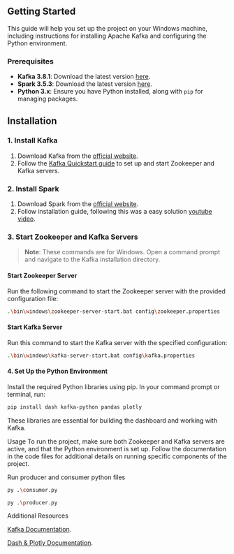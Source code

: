 ## Getting Started

This guide will help you set up the project on your Windows machine, including instructions for installing Apache Kafka and configuring the Python environment.

### Prerequisites

- **Kafka 3.8.1**: Download the latest version [here](https://kafka.apache.org/downloads).
- **Spark 3.5.3**: Download the latest version [here](https://spark.apache.org/downloads.html). 
- **Python 3.x**: Ensure you have Python installed, along with `pip` for managing packages.
## Installation

### 1. Install Kafka

1. Download Kafka from the [official website](https://kafka.apache.org/downloads).
2. Follow the [Kafka Quickstart guide](https://kafka.apache.org/quickstart) to set up and start Zookeeper and Kafka servers.
   
### 2. Install Spark

1. Download Spark from the [official website](https://spark.apache.org/downloads.html).
2. Follow installation guide, following this was a easy solution [youtube video](https://www.youtube.com/watch?v=OmcSTQVkrvo).

### 3. Start Zookeeper and Kafka Servers

> **Note**: These commands are for Windows. Open a command prompt and navigate to the Kafka installation directory.

#### Start Zookeeper Server

Run the following command to start the Zookeeper server with the provided configuration file:

```bash
.\bin\windows\zookeeper-server-start.bat config\zookeeper.properties
```
#### Start Kafka Server

Run this command to start the Kafka server with the specified configuration:

```bash
.\bin\windows\kafka-server-start.bat config\kafka.properties
```
#### 4. Set Up the Python Environment

Install the required Python libraries using pip. In your command prompt or terminal, run:
```bash
pip install dash kafka-python pandas plotly
```
These libraries are essential for building the dashboard and working with Kafka.

Usage
To run the project, make sure both Zookeeper and Kafka servers are active, and that the Python environment is set up. Follow the documentation in the code files for additional details on running specific components of the project.

Run producer and consumer python files
```bash
py .\consumer.py
```
```bash
py .\producer.py
```

Additional Resources

[Kafka Documentation](https://kafka.apache.org/documentation/).

[Dash & Plotly Documentation](https://dash.plotly.com/).
